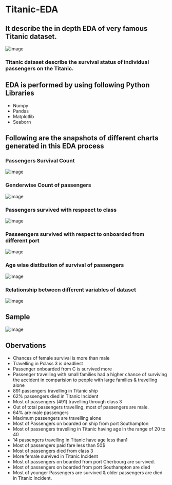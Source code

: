 # Titanic-EDA
## It describe the in depth EDA of very famous Titanic dataset.
![image](https://github.com/nisarggandhewar/Titanic-EDA/assets/43102697/4a84c7c2-6224-4f67-ad95-59b21370c7a8)

### Titanic dataset describe the survival status of individual passengers on the Titanic.

## EDA is performed by using following Python Libraries
- Numpy
- Pandas
- Matplotlib
- Seaborn

## Following are the snapshots of different charts generated in this EDA process


### Passengers Survival Count
![image](https://github.com/nisarggandhewar/Titanic-EDA/assets/43102697/d9331073-ceff-4d2b-a4db-b94f5efac3ca)

### Genderwise Count of passengers
![image](https://github.com/nisarggandhewar/Titanic-EDA/assets/43102697/8d440a1e-86e6-487c-85d0-14e7f6e44bbe)

### Passengers survived with respeect to class
![image](https://github.com/nisarggandhewar/Titanic-EDA/assets/43102697/3d367502-5c3c-45f4-8870-dab8676089d3)

### Passeengers survived with respect to onboarded from different port
![image](https://github.com/nisarggandhewar/Titanic-EDA/assets/43102697/eb85ce59-c985-4a86-9263-0ef4fdd4636b)

### Age wise distibution of survival of passengers
![image](https://github.com/nisarggandhewar/Titanic-EDA/assets/43102697/4d0bb91e-01fa-4b8f-912f-d6be37bcfe51)

### Relationship between different variables of dataset
![image](https://github.com/nisarggandhewar/Titanic-EDA/assets/43102697/4e2deec0-fc79-4b80-bd4f-ac32ea71d79f)

## Sample
![image](https://github.com/nisarggandhewar/Titanic-EDA/assets/43102697/744ec26a-89b7-4e50-b3f4-ff3c1fe68a92)



## Obervations
- Chances of female survival is more than male 
- Travelling in Pclass 3 is deadliest
- Passenger onboarded from C is survived more
- Passenger travelling with small families had a higher chance of surviving the accident in comparision to people with large families & travelling alone
- 891 passengers travelling in Titanic ship
- 62% passengers died in Titanic Incident
- Most of passengers (491) travelling through class 3
- Out of total passengers travelling, most of passengers are male.
- 64% are male passengers
- Maximum passengers are travelling alone
- Most of Passengers on boarded on ship from port Southampton
- Most of passengers travelling in Titanic having age in the range of 20 to 40
- 14 passengers travelling in Titanic have age less than1
- Most of passengers paid fare less than 50$
- Most of passengers died from class 3
- More female survived in Titanic Incident
- Most of passengers on boarded from port Cherbourg are survived.
- Most of passengers on boarded from port Southampton are died
- Most of younger Passengers are survived & older passengers are died in Titanic Incident.
